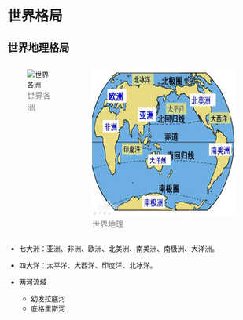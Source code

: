 # 世界格局

## 世界地理格局

<div style="display: flex; justify-content: left">
  <figure>
    <img src="assets/CIA_map_of_world_by_subregions_of_UN_geoscheme_zh-cn.png" alt="世界各洲" style="height: 300px" />
    <figcaption style="font-size: 16px; color: gray">世界各洲</figcaption>
  </figure>
  <figure>
    <img src="assets/世界地理.jpeg" alt="世界地理" style="height: 300px" />
    <figcaption style="font-size: 16px; color: gray">世界地理</figcaption>
  </figure>
</div>


- 七大洲：亚洲、非洲、欧洲、北美洲、南美洲、南极洲、大洋洲。
- 四大洋：太平洋、大西洋、印度洋、北冰洋。
- 两河流域

    - 幼发拉底河
    - 底格里斯河